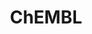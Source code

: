 ---
bigquery: https://console.cloud.google.com/bigquery?p=patents-public-data&d=ebi_chembl&page=dataset
citation: '"The ChEMBL database in 2017." Anna Gaulton, Anne Hersey, Michał Nowotka,
  A Patrícia Bento, Jon Chambers, David Mendez, Prudence Mutowo, Francis Atkinson,
  Louisa J Bellis, Elena Cibrián-Uhalte, Mark Davies, Nathan Dedman, Anneli Karlsson,
  María Paula Magariños, John P Overington, George Papadatos, Ines Smit, Andrew R
  Leach Nucleic acids Research (2017) 45 (Database Issue), D945-D954'
contributors: European Bioinformatics Institute
cost: None
description: ChEMBL Data is a manually curated database of small molecules used in
  drug discovery, including information about existing patented drugs.
documentation: 'schema: https://www.ebi.ac.uk/chembl/db_schema


  '
last_edit: 04/10/2022, 23:42:53
location: https://console.cloud.google.com/marketplace/product/google_patents_public_datasets/chembl
maintained_by: EMBL-EBI, an outstation of European Molecular Biology Laboratory
related_publications: '

  ChEMBL: towards direct deposition of bioassay data.


  Mendez D, Gaulton A, Bento AP, Chambers J, De Veij M, Félix E, Magariños MP, Mosquera
  JF, Mutowo P, Nowotka M, Gordillo-Marañón M, Hunter F, Junco L, Mugumbate G, Rodriguez-Lopez
  M, Atkinson F, Bosc N, Radoux CJ, Segura-Cabrera A, Hersey A, Leach AR.


  — Nucleic Acids Res. 2019; 47(D1):D930-D940. doi: 10.1093/nar/gky1075

  '
schema_fields:
- who_name
- standard_upper_value
- level1
- confidence
- drug_substance_flag
- qudt_units
- std_act_id
- aidx
- warning_class
- assay_cell_type
- annotation
- pathway_id
- units
- smarts
- published_units
- heavy_atoms
- variant_id
- applicant_full_name
- patent_no
- therapeutic_flag
- published_type
- assay_desc
- tissue_id
- cell_source_tissue
- num_lipinski_ro5_violations
- mol_irac_id
- name
- site_residues
- num_ro5_violations
- sei
- biocomp_id
- usan_year
- curation_comment
- definition
- related_tid
- aromatic_rings
- level4_description
- record_id
- parent_go_id
- delist_flag
- submission_date
- src_id
- ddd_id
- le
- psa
- standard_type
- comp_class_id
- black_box_warning
- standard_relation
- activity_id
- l6
- molsyn_id
- class_level
- mc_organism
- abstract
- mec_id
- bao_id
- major_class
- atc_code
- chebi_par_id
- cidx
- actsm_id
- assay_type
- parent_molregno
- entity_id
- l3
- year
- max_phase_for_ind
- homologue
- cell_source_tax_id
- organism
- bao_format
- pathway_key
- synonyms
- cl_lincs_id
- ass_cls_map_id
- idx
- efo_id
- cx_most_bpka
- authors
- tid_fixed
- indication_class
- cell_id
- molfile
- helm_notation
- first_in_class
- rtb
- alert_name
- efo_term
- description
- go_id
- drugind_id
- assay_subcellular_fraction
- doc_type
- patent_use_code
- irac_class_id
- mc_target_accession
- src_compound_id
- lle
- substrate_record_id
- db_source
- text_value
- assay_param_id
- tax_id
- entity_type
- level3
- value
- ddd_comment
- caloha_id
- usan_stem_definition
- alert_id
- short_name
- level1_description
- mutation
- l7
- assay_source
- domain_id
- bao_endpoint
- volume
- path
- cx_most_apka
- uberon_id
- parent_type
- cell_source_organism
- res_stem_id
- alert_set_id
- level5
- usan_substem
- met_id
- mw_freebase
- normal_range_max
- dosed_ingredient
- protein_class_id
- parameter_type
- target_mapping
- trade_name
- l5
- withdrawn_country
- clo_id
- ddd_value
- protclasssyn_id
- comments
- set_name
- level4
- action_type
- warning_year
- compd_id
- assay_organism
- activity_count
- enzyme_name
- mesh_id
- compound_key
- targcomp_id
- pref_name
- site_name
- curated_by
- component_type
- strength
- company
- full_molformula
- canonical_smiles
- acd_most_apka
- hbd_lipinski
- component_id
- version
- formulation_id
- last_page
- oral
- bei
- last_active
- previous_company
- met_conversion
- db_version
- usan_stem
- mol_hrac_id
- journal
- withdrawn_class
- first_page
- ap_id
- structure_type
- warning_type
- upper_value
- level2
- first_approval
- mw_monoisotopic
- comp_go_id
- max_phase
- mol_frac_id
- binding_site_comment
- withdrawn_reason
- component_synonym
- withdrawn_flag
- domain_name
- src_assay_id
- parenteral
- source_domain_id
- frac_class_id
- country
- mesh_heading
- orig_description
- compsyn_id
- standard_text_value
- issue
- polymer_flag
- molecular_species
- full_mwt
- hrac_class_id
- hba_lipinski
- updated_on
- job_id
- frac_code
- status
- relationship_type
- standard_inchi_key
- active_ingredient
- protein_class_synonym
- patent_id
- domain_type
- accession
- mc_target_name
- activity_comment
- stem
- updated_by
- pubmed_id
- acd_logd
- ddd_units
- sequence
- parent_id
- prod_pat_id
- mc_target_type
- parameter_value
- cell_ontology_id
- ref_type
- warnref_id
- isoform
- l8
- assay_tissue
- metref_id
- toid
- published_relation
- metabolite_record_id
- stat
- prodrug
- topical
- hrac_code
- level2_description
- predbind_id
- species_group_flag
- acd_most_bpka
- sitecomp_id
- creation_date
- level3_description
- ref_url
- ad_type
- ref_id
- acd_logp
- relationship
- publication_number
- start_position
- normal_range_min
- who_extra
- standard_units
- oc_id
- target_desc
- natural_product
- nda_type
- published_value
- uo_units
- title
- subgroup
- sequence_md5sum
- num_alerts
- pchembl_value
- standard_flag
- qed_weighted
- warning_id
- as_id
- drug_record_id
- approval_date
- compound_name
- l2
- enzyme_tid
- smid
- target_type
- research_stem
- active_molregno
- cx_logp
- relation
- potential_duplicate
- domain_description
- usan_stem_id
- cx_logd
- hba
- chembl_id
- class_type
- src_description
- source
- site_id
- direct_interaction
- standard_inchi
- log_id
- molregno
- downgraded
- cellosaurus_id
- withdrawn_year
- hbd
- drug_product_flag
- mechanism_of_action
- confidence_score
- warning_country
- aspect
- molecule_type
- assay_class_id
- l1
- tbl
- tid
- data_validity_comment
- rgid
- selectivity_comment
- prediction_method
- inorganic_flag
- ingredient
- standard_value
- availability_type
- label
- stem_class
- assay_category
- indref_id
- assay_id
- l4
- dosage_form
- doc_id
- mechanism_comment
- cpd_str_alert_id
- patent_expire_date
- ro3_pass
- chirality
- met_comment
- type
- mc_tax_id
- relationship_desc
- syn_type
- innovator_company
- mecref_id
- warning_description
- cell_name
- assay_tax_id
- priority
- mol_atc_id
- product_id
- result_flag
- bto_id
- molecular_mechanism
- disease_efficacy
- protein_class_desc
- ridx
- ddd_admr
- route
- alogp
- irac_code
- targrel_id
- assay_strain
- end_position
- src_short_name
- assay_test_type
- doi
- cell_description
- co_stem_id
shortname: chembl
tags:
- biotechnology
- health
- chemical
- bioinformatics
- medical
terms_of_use: CC BY-SA 3.0
title: ChEMBL
uuid: e232a192-965c-4ec9-904c-155b6dfe56c5
---